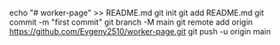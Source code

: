 echo "# worker-page" >> README.md
git init
git add README.md
git commit -m "first commit"
git branch -M main
git remote add origin https://github.com/Evgeny2510/worker-page.git
git push -u origin main